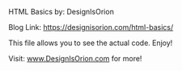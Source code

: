 HTML Basics by: DesignIsOrion

Blog Link: https://designisorion.com/html-basics/

This file allows you to see the actual code. Enjoy!

Visit: www.DesignIsOrion.com for more!
